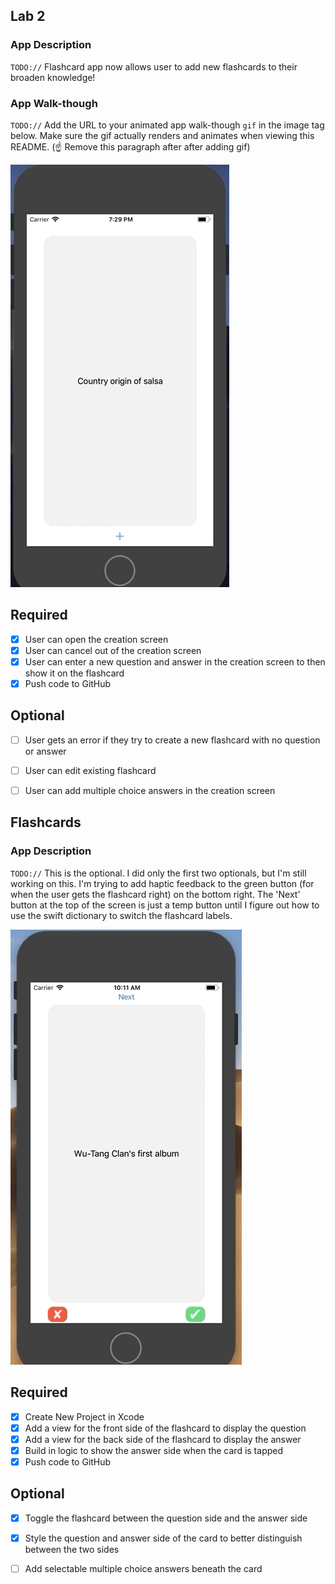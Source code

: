
## Lab 2

### App Description
`TODO://` Flashcard app now allows user to add new flashcards to their broaden knowledge!

### App Walk-though
`TODO://` Add the URL to your animated app walk-though `gif` in the image tag below. Make sure the gif actually renders and animates when viewing this README. (☝️ Remove this paragraph after after adding gif)

![](clownsBeScary.gif)


## Required
- [x] User can open the creation screen
- [x] User can cancel out of the creation screen
- [x] User can enter a new question and answer in the creation screen to then show it on the flashcard
- [x] Push code to GitHub
## Optional
- [ ] User gets an error if they try to create a new flashcard with no question or answer
- [ ] User can edit existing flashcard
- [ ] User can add multiple choice answers in the creation screen




## Flashcards

### App Description
`TODO://` This is the optional. I did only the first two optionals, but I'm still working on this. I'm trying to add haptic feedback to the green button (for when the user gets the flashcard right) on the bottom right. The 'Next' button at the top of the screen is just a temp button until I figure out how to use the swift dictionary to switch the flashcard labels. 



![](optional1.gif)



## Required
- [x] Create New Project in Xcode
- [x] Add a view for the front side of the flashcard to display the question
- [x] Add a view for the back side of the flashcard to display the answer
- [x] Build in logic to show the answer side when the card is tapped
- [x] Push code to GitHub
## Optional
- [x] Toggle the flashcard between the question side and the answer side
- [x] Style the question and answer side of the card to better distinguish between the two sides
- [ ] Add selectable multiple choice answers beneath the card





















